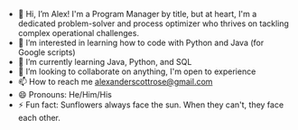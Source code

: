 - 👋 Hi, I’m Alex! I'm a Program Manager by title, but at heart, I'm a dedicated problem-solver and process optimizer who thrives on tackling complex operational challenges.
- 👀 I’m interested in learning how to code with Python and Java (for Google scripts)
- 🌱 I’m currently learning Java, Python, and SQL
- 💞️ I’m looking to collaborate on anything, I'm open to experience
- 📫 How to reach me alexanderscottrose@gmail.com
- 😄 Pronouns: He/Him/His
- ⚡ Fun fact: Sunflowers always face the sun.  When they can't, they face each other.

<!---
Mugmugmug81/Mugmugmug81 is a ✨ special ✨ repository because its `README.md` (this file) appears on your GitHub profile.
You can click the Preview link to take a look at your changes.
--->
